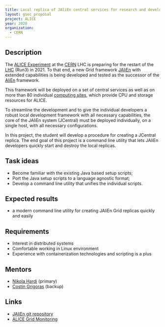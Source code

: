 ```yaml
---
title: Local replica of JAliEn central services for research and development
layout: gsoc_proposal
project: ALICE
year: 2020
organization:
  - CERN
---
```


## Description
The [ALICE Experiment](https://alice.cern.ch) at the [CERN](https://home.cern) LHC is preparing for the restart of the [LHC](https://home.cern/science/accelerators/large-hadron-collider) (Run3) in 2021. To that end, a new Grid framework [JAliEn](https://gitlab.cern.ch/jalien/jalien) with extended capabilities is being developed and tested as the successor of the [AliEn](https://alien.web.cern.ch) framework.

This framework will be deployed on a set of central services as well as on more than 80 individual [computing sites](http://alimonitor.cern.ch/map.jsp), which provide CPU and storage resources for ALICE.

To streamline the development and to give the individual developers a robust local development framework with all necessary capabilities, the core of the JAliEn system (JCentral) must be deployed individually, on a single host, with all necessary configurations.

In this project, the student will develop a procedure for creating a JCentral replica. The end goal of this project is a command line utility that lets JAliEn developers quickly start and destroy the local replicas.

## Task ideas
 * Become familiar with the existing Java based setup scripts;
 * Port the Java setup scripts to a language agnostic format;
 * Develop a command line utility that unifies the individual scripts.

## Expected results
  * a modern command line utility for creating JAliEn Grid replicas quickly and easily

## Requirements
  * Interest in distributed systems
  * Comfortable working in Linux environment
  * Experience with containerization technologies and scripting is a plus

## Mentors
 * [Nikola Hardi](mailto:nhardi@cern.ch) (primary)
 * [Costin Grigoras](mailto:consting@cern.ch) (backup)

## Links
 * [JAliEn git repository](https://gitlab.cern.ch/)
 * [ALICE Grid Monitoring](https://alimonitor.cern.ch)
